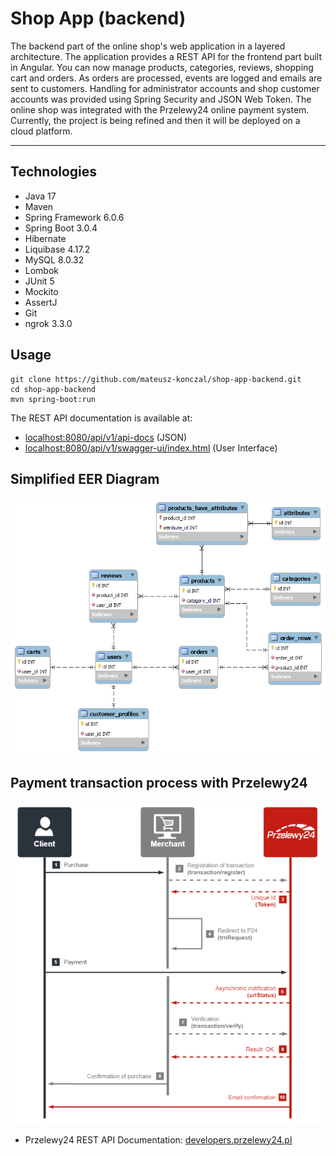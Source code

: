 # Shop App (backend)
The backend part of the online shop's web application in a layered architecture. 
The application provides a REST API for the frontend part built in Angular. You can 
now manage products, categories, reviews, shopping cart and orders. As orders are 
processed, events are logged and emails are sent to customers. Handling for administrator 
accounts and shop customer accounts was provided using Spring Security and JSON Web Token.
The online shop was integrated with the Przelewy24 online payment system. Currently, 
the project is being refined and then it will be deployed on a cloud platform.
- --
## Technologies
* Java 17
* Maven
* Spring Framework 6.0.6
* Spring Boot 3.0.4
* Hibernate
* Liquibase 4.17.2
* MySQL 8.0.32
* Lombok
* JUnit 5
* Mockito
* AssertJ
* Git
* ngrok 3.3.0

## Usage
```
git clone https://github.com/mateusz-konczal/shop-app-backend.git
cd shop-app-backend
mvn spring-boot:run
```
The REST API documentation is available at:
* [localhost:8080/api/v1/api-docs](http://localhost:8080/api/v1/api-docs) (JSON)
* [localhost:8080/api/v1/swagger-ui/index.html](http://localhost:8080/api/v1/swagger-ui/index.html) (User Interface)

## Simplified EER Diagram
![EER Diagram](https://github.com/mateusz-konczal/shop-app-backend/blob/master/readme/EER_Diagram.png?raw=true)

## Payment transaction process with Przelewy24
![Transaction process](https://github.com/mateusz-konczal/shop-app-backend/blob/master/readme/Transaction_process.png?raw=true)
* Przelewy24 REST API Documentation: [developers.przelewy24.pl](https://developers.przelewy24.pl)